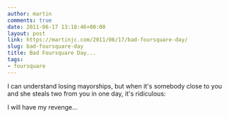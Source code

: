 ```yaml
---
author: martin
comments: true
date: 2011-06-17 13:18:46+00:00
layout: post
link: https://martinjc.com/2011/06/17/bad-foursquare-day/
slug: bad-foursquare-day
title: Bad Foursquare Day...
tags:
- foursquare
---
```


I can understand losing mayorships, but when it's somebody close to you and she steals two from you in one day, it's ridiculous:

I will have my revenge...
